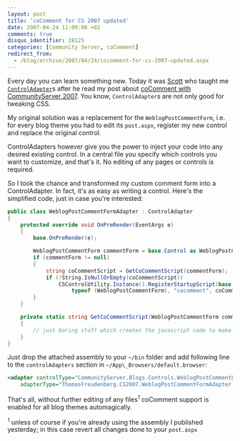 ```yaml
---
layout: post
title: 'coComment for CS 2007 updated'
date: 2007-04-24 11:09:00 +02
comments: true
disqus_identifier: 28125
categories: [Community Server, coComment]
redirect_from:
  - /blog/archive/2007/04/24/cocomment-for-cs-2007-updated.aspx
---
```


Every day you can learn something new. Today it was [Scott](http://scottwater.com/) who taught me [`ControlAdapter`](http://weblogs.asp.net/scottgu/archive/2005/12/21/433692.aspx)s after he read my post about [coComment with CommunityServer 2007](/archive/2007/04/23/cocomment-support-for-cs-2007/). You know, `ControlAdapter`s are not only good for tweaking CSS.

My original solution was a replacement for the `WeblogPostCommentForm`, i.e. for every blog theme you had to edit its `post.aspx`, register my new control and replace the original control.

ControlAdapters however give you the power to inject your code into any desired existing control. In a central file you specify which controls you want to customize, and that's it. No editing of any pages or controls is required.

So I took the chance and transformed my custom comment form into a ControlAdapter. In fact, it's as easy as writing a control. Here's the simplified code, just in case you're interested:

``` csharp
public class WeblogPostCommentFormAdapter : ControlAdapter
{
    protected override void OnPreRender(EventArgs e)
    {
        base.OnPreRender(e);

        WeblogPostCommentForm commentForm = base.Control as WeblogPostCommentForm;
        if (commentForm != null)
        {
            string coCommentScript = GetCoCommentScript(commentForm);
            if (!String.IsNullOrEmpty(coCommentScript))
                CSControlUtility.Instance().RegisterStartupScript(base.Control, 
                    typeof (WeblogPostCommentForm), "cocomment", coCommentScript, false);
        }
    }

    private static string GetCoCommentScript(WeblogPostCommentForm commentForm)
    {
        // just boring stuff which creates the javascript code to make coComment happy
    }
}
```

Just drop the attached assembly to your `~/bin` folder and add following line to the `controlAdapters` section in `~/App\_Browsers/default.browser`:

``` xml
<adapter controlType="CommunityServer.Blogs.Controls.WeblogPostCommentForm"
    adapterType="ThomasFreudenberg.CS2007.WeblogPostCommentFormAdapter, ThomasFreudenberg.CS2007" />
```

That's all, without further editing of any files<sup>1</sup> coComment support is enabled for all blog themes automagically.

<sup>1</sup> unless of course if you're already using the assembly I published yesterday; in this case revert all changes done to your `post.aspx`


